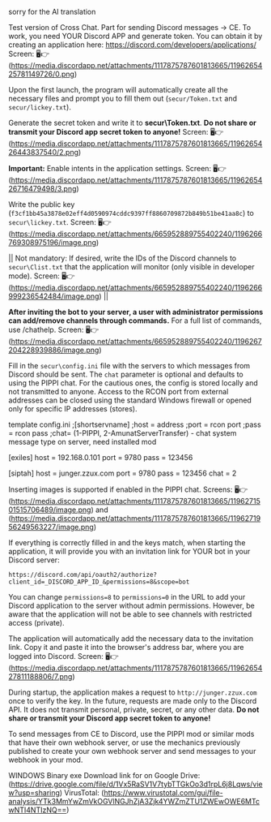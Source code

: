 sorry for the AI translation

Test version of Cross Chat.
Part for sending Discord messages -> CE.
To work, you need YOUR Discord APP and generate token.
You can obtain it by creating an application here: https://discord.com/developers/applications/
Screen: 🖥️👉 (https://media.discordapp.net/attachments/1117875787601813665/1196265425781149726/0.png)

Upon the first launch, the program will automatically create all the necessary files and prompt you to fill them out (`secur/Token.txt` and `secur/lickey.txt`).

Generate the secret token and write it to **secur\Token.txt**.
**Do not share or transmit your Discord app secret token to anyone!**
Screen: 🖥️👉  (https://media.discordapp.net/attachments/1117875787601813665/1196265426443837540/2.png)

**Important:** Enable intents in the application settings.
Screen: 🖥️👉 (https://media.discordapp.net/attachments/1117875787601813665/1196265426716479498/3.png)

Write the public key (`f3cf1bb45a3878e02eff4d0590974cddc9397ff8860709872b849b51be41aa8c`) to `secur\lickey.txt`.
Screen: 🖥️👉 (https://media.discordapp.net/attachments/665952889755402240/1196266769308975196/image.png)

||
Not mandatory:
If desired, write the IDs of the Discord channels to `secur\Clist.txt` that the application will monitor (only visible in developer mode).
Screen: 🖥️👉 (https://media.discordapp.net/attachments/665952889755402240/1196266999236542484/image.png)
||

**After inviting the bot to your server, a user with administrator permissions can add/remove channels through commands.** For a full list of commands, use /chathelp.
Screen: 🖥️👉 (https://media.discordapp.net/attachments/665952889755402240/1196267204228939886/image.png)

Fill in the `secur\config.ini` file with the servers to which messages from Discord should be sent. The `chat` parameter is optional and defaults to using the PIPPI chat.
For the cautious ones, the config is stored locally and not transmitted to anyone. Access to the RCON port from external addresses can be closed using the standard Windows firewall or opened only for specific IP addresses (stores).

template config.ini
;[shortservname]
;host = address
;port = rcon port
;pass = rcon pass
;chat= (1-PIPPI, 2-AmunatServerTransfer) - chat system message type on server, need installed mod

[exiles]
host = 192.168.0.101
port = 9780
pass = 123456

[siptah]
host = junger.zzux.com
port = 9780
pass = 123456
chat = 2

Inserting images is supported if enabled in the PIPPI chat.
Screens: 🖥️👉 (https://media.discordapp.net/attachments/1117875787601813665/1196271501515706489/image.png) and (https://media.discordapp.net/attachments/1117875787601813665/1196271956249563227/image.png)

If everything is correctly filled in and the keys match, when starting the application, it will provide you with an invitation link for YOUR bot in your Discord server:

`https://discord.com/api/oauth2/authorize?client_id=_DISCORD_APP_ID_&permissions=8&scope=bot`

You can change `permissions=8` to `permissions=0` in the URL to add your Discord application to the server without admin permissions. However, be aware that the application will not be able to see channels with restricted access (private).

The application will automatically add the necessary data to the invitation link. Copy it and paste it into the browser's address bar, where you are logged into Discord.
Screen: 🖥️👉 (https://media.discordapp.net/attachments/1117875787601813665/1196265427811188806/7.png)

During startup, the application makes a request to `http://junger.zzux.com` once to verify the key. In the future, requests are made only to the Discord API. It does not transmit personal, private, secret, or any other data.
**Do not share or transmit your Discord app secret token to anyone!**

To send messages from CE to Discord, use the PIPPI mod or similar mods that have their own webhook server, or use the mechanics previously published to create your own webhook server and send messages to your webhook in your mod.

WINDOWS Binary exe
Download link for on Google Drive: (https://drive.google.com/file/d/1Vx5RaSV1V7tybTTGkOo3d1rpL6j8Lqws/view?usp=sharing)
VirusTotal: (https://www.virustotal.com/gui/file-analysis/YTk3MmYwZmVkOGVlNGJhZjA3Zjk4YWZmZTU1ZWEwOWE6MTcwNTI4NTIzNQ==)
